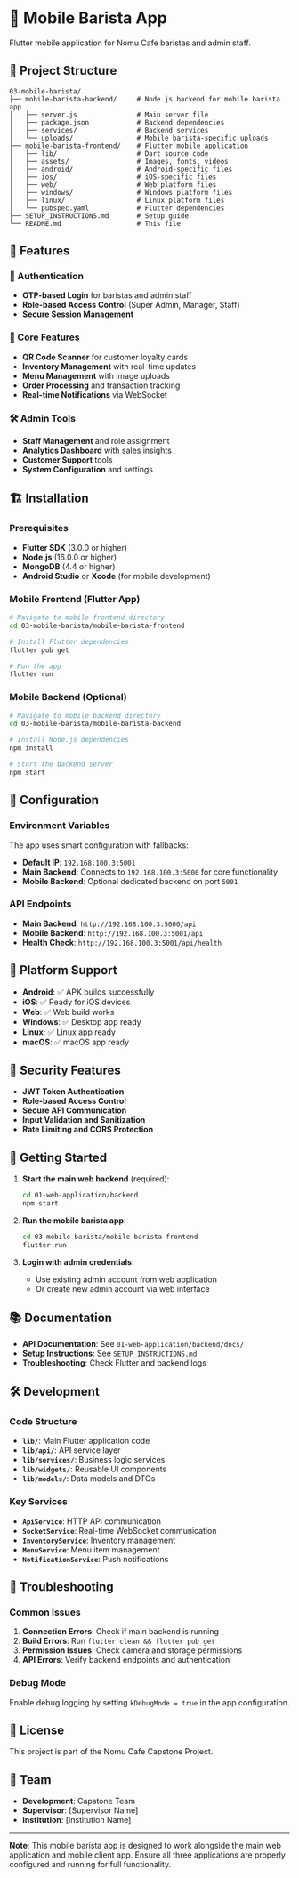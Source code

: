 # 📱 Mobile Barista App

Flutter mobile application for Nomu Cafe baristas and admin staff.

## 📁 Project Structure

```
03-mobile-barista/
├── mobile-barista-backend/     # Node.js backend for mobile barista app
│   ├── server.js               # Main server file
│   ├── package.json            # Backend dependencies
│   ├── services/               # Backend services
│   └── uploads/                # Mobile barista-specific uploads
├── mobile-barista-frontend/    # Flutter mobile application
│   ├── lib/                    # Dart source code
│   ├── assets/                 # Images, fonts, videos
│   ├── android/                # Android-specific files
│   ├── ios/                    # iOS-specific files
│   ├── web/                    # Web platform files
│   ├── windows/                # Windows platform files
│   ├── linux/                  # Linux platform files
│   └── pubspec.yaml            # Flutter dependencies
├── SETUP_INSTRUCTIONS.md       # Setup guide
└── README.md                   # This file
```

## 🚀 Features

### 🔐 Authentication
- **OTP-based Login** for baristas and admin staff
- **Role-based Access Control** (Super Admin, Manager, Staff)
- **Secure Session Management**

### 📱 Core Features
- **QR Code Scanner** for customer loyalty cards
- **Inventory Management** with real-time updates
- **Menu Management** with image uploads
- **Order Processing** and transaction tracking
- **Real-time Notifications** via WebSocket

### 🛠️ Admin Tools
- **Staff Management** and role assignment
- **Analytics Dashboard** with sales insights
- **Customer Support** tools
- **System Configuration** and settings

## 🏗️ Installation

### Prerequisites
- **Flutter SDK** (3.0.0 or higher)
- **Node.js** (16.0.0 or higher)
- **MongoDB** (4.4 or higher)
- **Android Studio** or **Xcode** (for mobile development)

### Mobile Frontend (Flutter App)
```bash
# Navigate to mobile frontend directory
cd 03-mobile-barista/mobile-barista-frontend

# Install Flutter dependencies
flutter pub get

# Run the app
flutter run
```

### Mobile Backend (Optional)
```bash
# Navigate to mobile backend directory
cd 03-mobile-barista/mobile-barista-backend

# Install Node.js dependencies
npm install

# Start the backend server
npm start
```

## 🔧 Configuration

### Environment Variables
The app uses smart configuration with fallbacks:
- **Default IP**: `192.168.100.3:5001`
- **Main Backend**: Connects to `192.168.100.3:5000` for core functionality
- **Mobile Backend**: Optional dedicated backend on port `5001`

### API Endpoints
- **Main Backend**: `http://192.168.100.3:5000/api`
- **Mobile Backend**: `http://192.168.100.3:5001/api`
- **Health Check**: `http://192.168.100.3:5001/api/health`

## 📱 Platform Support

- **Android**: ✅ APK builds successfully
- **iOS**: ✅ Ready for iOS devices
- **Web**: ✅ Web build works
- **Windows**: ✅ Desktop app ready
- **Linux**: ✅ Linux app ready
- **macOS**: ✅ macOS app ready

## 🔐 Security Features

- **JWT Token Authentication**
- **Role-based Access Control**
- **Secure API Communication**
- **Input Validation and Sanitization**
- **Rate Limiting and CORS Protection**

## 🚀 Getting Started

1. **Start the main web backend** (required):
   ```bash
   cd 01-web-application/backend
   npm start
   ```

2. **Run the mobile barista app**:
   ```bash
   cd 03-mobile-barista/mobile-barista-frontend
   flutter run
   ```

3. **Login with admin credentials**:
   - Use existing admin account from web application
   - Or create new admin account via web interface

## 📚 Documentation

- **API Documentation**: See `01-web-application/backend/docs/`
- **Setup Instructions**: See `SETUP_INSTRUCTIONS.md`
- **Troubleshooting**: Check Flutter and backend logs

## 🛠️ Development

### Code Structure
- **`lib/`**: Main Flutter application code
- **`lib/api/`**: API service layer
- **`lib/services/`**: Business logic services
- **`lib/widgets/`**: Reusable UI components
- **`lib/models/`**: Data models and DTOs

### Key Services
- **`ApiService`**: HTTP API communication
- **`SocketService`**: Real-time WebSocket communication
- **`InventoryService`**: Inventory management
- **`MenuService`**: Menu item management
- **`NotificationService`**: Push notifications

## 🐛 Troubleshooting

### Common Issues
1. **Connection Errors**: Check if main backend is running
2. **Build Errors**: Run `flutter clean && flutter pub get`
3. **Permission Issues**: Check camera and storage permissions
4. **API Errors**: Verify backend endpoints and authentication

### Debug Mode
Enable debug logging by setting `kDebugMode = true` in the app configuration.

## 📄 License

This project is part of the Nomu Cafe Capstone Project.

## 👥 Team

- **Development**: Capstone Team
- **Supervisor**: [Supervisor Name]
- **Institution**: [Institution Name]

---

**Note**: This mobile barista app is designed to work alongside the main web application and mobile client app. Ensure all three applications are properly configured and running for full functionality.